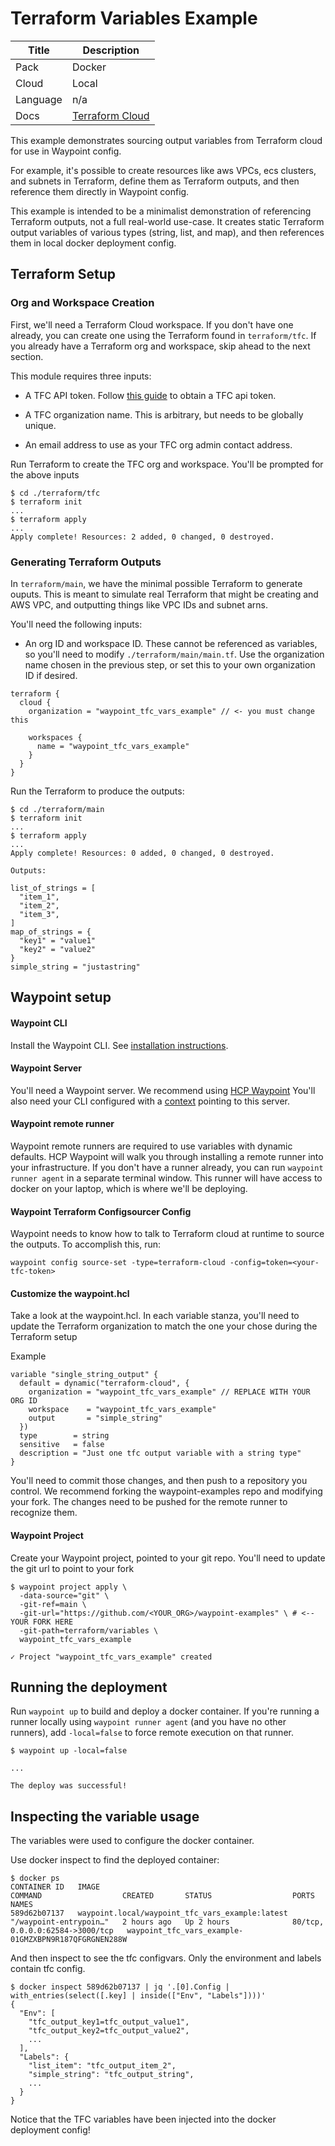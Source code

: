 # Terraform Variables Example

|Title| Description                                                                          |
|---|--------------------------------------------------------------------------------------|
|Pack| Docker                                                                               |
|Cloud| Local                                                                                |
|Language| n/a                                                                                  |
|Docs| [Terraform Cloud](https://developer.hashicorp.com/waypoint/plugins/terraform-cloud)                     |

This example demonstrates sourcing output variables from Terraform cloud for use in Waypoint config.

For example, it's possible to create resources like aws VPCs, ecs clusters, and subnets in Terraform,
define them as Terraform outputs, and then reference them directly in Waypoint config.

This example is intended to be a minimalist demonstration of referencing Terraform outputs, not a full
real-world use-case. It creates static Terraform output variables of various types (string, list, and map), and then references
them in local docker deployment config.

## Terraform Setup

### Org and Workspace Creation

First, we'll need a Terraform Cloud workspace. If you don't have one already, you can create one
using the Terraform found in `terraform/tfc`. If you already have a Terraform org and workspace,
skip ahead to the next section.

This module requires three inputs:

- A TFC API token. Follow [this guide](https://developer.hashicorp.com/terraform/cloud-docs/users-teams-organizations/api-tokens)
to obtain a TFC api token.

- A TFC organization name. This is arbitrary, but needs to be globally unique.

- An email address to use as your TFC org admin contact address.

Run Terraform to create the TFC org and workspace. You'll be prompted for the above inputs

```shell
$ cd ./terraform/tfc
$ terraform init
...
$ terraform apply
...
Apply complete! Resources: 2 added, 0 changed, 0 destroyed.
```

### Generating Terraform Outputs

In `terraform/main`, we have the minimal possible Terraform to generate ouputs. This is meant to simulate
real Terraform that might be creating and AWS VPC, and outputting things like VPC IDs and subnet arns.

You'll need the following inputs:

- An org ID and workspace ID. These cannot be referenced as variables, so you'll need to modify 
`./terraform/main/main.tf`. Use the organization name chosen in the previous step, or set this
to your own organization ID if desired.

```hcl
terraform {
  cloud {
    organization = "waypoint_tfc_vars_example" // <- you must change this

    workspaces {
      name = "waypoint_tfc_vars_example"
    }
  }
}
```

Run the Terraform to produce the outputs:
```shell
$ cd ./terraform/main
$ terraform init
...
$ terraform apply
...
Apply complete! Resources: 0 added, 0 changed, 0 destroyed.

Outputs:

list_of_strings = [
  "item_1",
  "item_2",
  "item_3",
]
map_of_strings = {
  "key1" = "value1"
  "key2" = "value2"
}
simple_string = "justastring"
```

## Waypoint setup

#### Waypoint CLI

Install the Waypoint CLI. See [installation instructions](https://developer.hashicorp.com/waypoint/tutorials/get-started-docker/get-started-install).

#### Waypoint Server

You'll need a Waypoint server. We recommend using [HCP Waypoint](https://cloud.hashicorp.com/products/waypoint)
You'll also need your CLI configured with a [context](https://developer.hashicorp.com/waypoint/commands/context-create)
pointing to this server.

#### Waypoint remote runner

Waypoint remote runners are required to use variables with dynamic defaults. HCP Waypoint will 
walk you through installing a remote runner into your infrastructure. If you don't have
a runner already, you can run `waypoint runner agent` in a separate terminal window. This
runner will have access to docker on your laptop, which is where we'll be deploying.

#### Waypoint Terraform Configsourcer Config

Waypoint needs to know how to talk to Terraform cloud at runtime to source the outputs. 
To accomplish this, run:

```shell
waypoint config source-set -type=terraform-cloud -config=token=<your-tfc-token>
```
#### Customize the waypoint.hcl


Take a look at the waypoint.hcl. In each variable stanza, you'll need to update the
Terraform organization to match the one your chose during the Terraform setup

Example
```hcl
variable "single_string_output" {
  default = dynamic("terraform-cloud", {
    organization = "waypoint_tfc_vars_example" // REPLACE WITH YOUR ORG ID
    workspace    = "waypoint_tfc_vars_example"
    output       = "simple_string"
  })
  type        = string
  sensitive   = false
  description = "Just one tfc output variable with a string type"
}
```

You'll need to commit those changes, and then push to a repository you control. We recommend
forking the waypoint-examples repo and modifying your fork. The changes need to be 
pushed for the remote runner to recognize them.

#### Waypoint Project

Create your Waypoint project, pointed to your git repo. You'll need to update the git
url to point to your fork

```shell
$ waypoint project apply \
  -data-source="git" \
  -git-ref=main \
  -git-url="https://github.com/<YOUR_ORG>/waypoint-examples" \ # <-- YOUR FORK HERE
  -git-path=terraform/variables \
  waypoint_tfc_vars_example
  
✓ Project "waypoint_tfc_vars_example" created
```

## Running the deployment

Run `waypoint up` to build and deploy a docker container. If you're running a runner locally
using `waypoint runner agent` (and you have no other runners), add `-local=false` to force
remote execution on that runner. 

```shell
$ waypoint up -local=false

...

The deploy was successful!
```

## Inspecting the variable usage

The variables were used to configure the docker container. 

Use docker inspect to find the deployed container:

```shell
$ docker ps
CONTAINER ID   IMAGE                                             COMMAND                  CREATED       STATUS                  PORTS                             NAMES
589d62b07137   waypoint.local/waypoint_tfc_vars_example:latest   "/waypoint-entrypoin…"   2 hours ago   Up 2 hours              80/tcp, 0.0.0.0:62584->3000/tcp   waypoint_tfc_vars_example-01GMZXBPN9R187QFGRGNEN288W

```

And then inspect to see the tfc configvars. Only the environment and labels contain tfc config.

```shell
$ docker inspect 589d62b07137 | jq '.[0].Config | with_entries(select([.key] | inside(["Env", "Labels"])))'
{
  "Env": [
    "tfc_output_key1=tfc_output_value1",
    "tfc_output_key2=tfc_output_value2",
    ...
  ],
  "Labels": {
    "list_item": "tfc_output_item_2",
    "simple_string": "tfc_output_string",
    ...
  }
}
```

Notice that the TFC variables have been injected into the docker deployment config!
